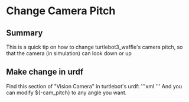 # Change Camera Pitch

## Summary
This is a quick tip on how to change turtlebot3_waffle's camera pitch, so that the camera (in simulation) can look down or up

## Make change in urdf
Find this section of "Vision Camera" in turtlebot's urdf:
'''xml
<joint name="camera_joint" type="fixed">
      <origin xyz="0 0 ${1+base_height}" rpy="0 ${-cam_pitch} 0" />
      <parent link="base_link"/>
      <child link="camera_link" />
    </joint>
'''
And you can modify ${-cam_pitch} to any angle you want.
